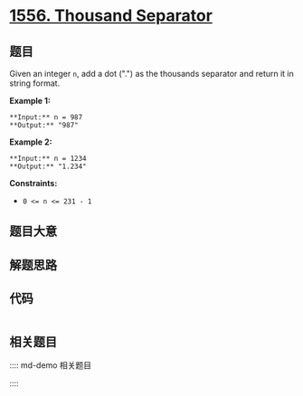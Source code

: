 # [1556. Thousand Separator](https://leetcode.com/problems/thousand-separator)

## 题目

Given an integer `n`, add a dot (".") as the thousands separator and return it
in string format.



**Example 1:**

    
    
    **Input:** n = 987
    **Output:** "987"
    

**Example 2:**

    
    
    **Input:** n = 1234
    **Output:** "1.234"
    



**Constraints:**

  * `0 <= n <= 231 - 1`


## 题目大意

## 解题思路

## 代码

```javascript

```

## 相关题目

:::: md-demo 相关题目

::::
